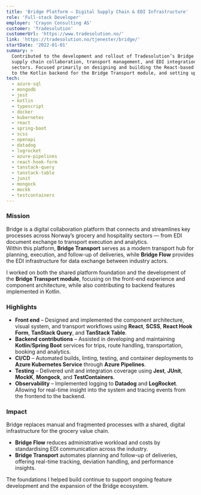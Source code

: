 ```yaml
---
title: 'Bridge Platform – Digital Supply Chain & EDI Infrastructure'
role: 'Full-stack Developer'
employer: 'Crayon Consulting AS'
customer: 'Tradesolution'
customerUrl: 'https://www.tradesolution.no/'
link: 'https://tradesolution.no/tjenester/bridge/'
startDate: '2022-01-01'
summary: >
  Contributed to the development and rollout of Tradesolution’s Bridge platform — a unified digital ecosystem for 
  supply chain collaboration, transport management, and EDI integration across the Norwegian grocery and hospitality 
  sectors. Focused primarily on designing and building the React-based front-end foundation, while also contributing 
  to the Kotlin backend for the Bridge Transport module, and setting up modern CI/CD and observability in Azure.
tech:
  - azure-sql
  - mongodb
  - jest
  - kotlin
  - typescript
  - docker
  - kubernetes
  - react
  - spring-boot
  - scss
  - openapi
  - datadog
  - logrocket
  - azure-pipelines
  - react-hook-form
  - tanstack-query
  - tanstack-table
  - junit
  - mongock
  - mockk
  - testcontainers
---
```


### Mission

Bridge is a digital collaboration platform that connects and streamlines key processes across Norway’s grocery 
and hospitality sectors — from EDI document exchange to transport execution and analytics.  
Within this platform, **Bridge Transport** serves as a modern transport hub for planning, execution, and follow-up 
of deliveries, while **Bridge Flow** provides the EDI infrastructure for data exchange between industry actors.

I worked on both the shared platform foundation and the development of the **Bridge Transport module**, focusing 
on the front-end experience and component architecture, while also contributing to backend features implemented 
in Kotlin.

### Highlights

- **Front end** – Designed and implemented the component architecture, visual system, and transport workflows using 
  **React**, **SCSS**, **React Hook Form**, **TanStack Query**, and **TanStack Table**.
- **Backend contributions** – Assisted in developing and maintaining **Kotlin**/**Spring Boot** services for trips,
  route handling, transportation, booking and analytics.
- **CI/CD** – Automated builds, linting, testing, and container deployments to **Azure Kubernetes Service** through 
  **Azure Pipelines**.
- **Testing** – Delivered unit and integration coverage using **Jest**, **JUnit**, **MockK**, 
  **Mongock**, and **TestContainers**.
- **Observability** – Implemented logging to **Datadog** and **LogRocket**. Allowing for real-time insight into the 
  system and tracing events from the frontend to the backend.

### Impact

Bridge replaces manual and fragmented processes with a shared, digital infrastructure for the grocery value chain.  
- **Bridge Flow** reduces administrative workload and costs by standardising EDI communication across the industry.  
- **Bridge Transport** automates planning and follow-up of deliveries, offering real-time tracking, deviation handling, 
  and performance insights.  

The foundations I helped build continue to support ongoing feature development and the expansion of the Bridge 
ecosystem.
